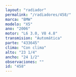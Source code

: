 ```yaml
---
layout: "radiador"
permalink: "/radiadores/458/"
marca: "BMW"
modelo: "X5"
ano: "2006"
motor: "L6 3.0, V8 4.8"
transmision: "Automática"
parte: "433645"
clima: "Con clima"
alto: "23 1/4"
ancho: "24 1/2"
observaciones: ""
id: "458"
---
```


